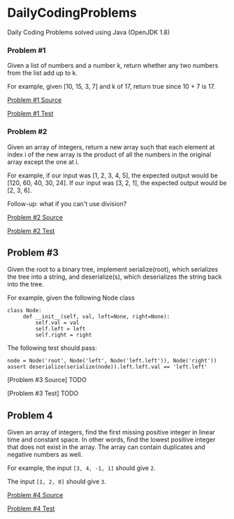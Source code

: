# DailyCodingProblems

Daily Coding Problems solved using Java (OpenJDK 1.8)

### Problem #1
Given a list of numbers and a number k, return whether any two numbers from the list add up to k.

For example, given [10, 15, 3, 7] and k of 17, return true since 10 + 7 is 17.

[Problem #1 Source](src/DailyCodingProblems/Problems/Problem1.java)

[Problem #1 Test](test/DailyCodingProblems/Problems/Problem1Test.java)

### Problem #2
Given an array of integers, return a new array such that each element at index i of the new array is the product of all the numbers in the original array except the one at i.

For example, if our input was [1, 2, 3, 4, 5], the expected output would be [120, 60, 40, 30, 24]. If our input was [3, 2, 1], the expected output would be [2, 3, 6].

Follow-up: what if you can't use division?

[Problem #2 Source](src/DailyCodingProblems/Problems/Problem2.java)

[Problem #2 Test](test/DailyCodingProblems/Problems/Problem2Test.java)

## Problem #3
Given the root to a binary tree, implement serialize(root), which serializes the tree into a string, and deserialize(s), which deserializes the string back into the tree.

For example, given the following Node class

```
class Node:
     def __init__(self, val, left=None, right=None):
         self.val = val
         self.left = left
         self.right = right
```

The following test should pass:

```
node = Node('root', Node('left', Node('left.left')), Node('right'))
assert deserialize(serialize(node)).left.left.val == 'left.left'
```

[Problem #3 Source] TODO

[Problem #3 Test] TODO

## Problem 4
Given an array of integers, find the first missing positive integer in linear time and constant space. 
In other words, find the lowest positive integer that does not exist in the array. 
The array can contain duplicates and negative numbers as well.

For example, the input `[3, 4, -1, 1]` should give `2`.

The input `[1, 2, 0]` should give `3`.

[Problem #4 Source](src/DailyCodingProblems/Problems/Problem4.java)

[Problem #4 Test](test/DailyCodingProblems/Problems/Problem4Test.java)
